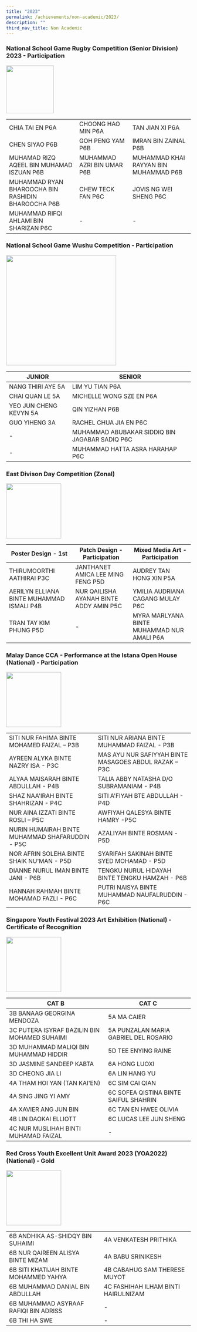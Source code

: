 ```yaml
---
title: "2023"
permalink: /achievements/non-academic/2023/
description: ""
third_nav_title: Non Academic
---
```

### National School Game Rugby Competition (Senior Division) 2023 - Participation

<img src="/images/Mascots/design%20boy%201c.png" style="width:130px">

|   |   |   |
| -------- | -------- | -------- |
| CHIA TAI EN P6A | CHOONG HAO MIN P6A | TAN JIAN XI P6A |
| CHEN SIYAO P6B  | GOH PENG YAM P6B  | IMRAN BIN ZAINAL P6B  |
| MUHAMAD RIZQ AQEEL BIN MUHAMAD ISZUAN P6B  | MUHAMMAD AZRI BIN UMAR P6B  | MUHAMMAD KHAI RAYYAN BIN MUHAMMAD P6B  |
| MUHAMMAD RYAN BHAROOCHA BIN RASHIDIN BHAROOCHA P6B  | CHEW TECK FAN P6C  | JOVIS NG WEI SHENG P6C  |
| MUHAMMAD RIFQI AHLAMI BIN SHARIZAN P6C  | -   | -   |

### National School Game Wushu Competition - Participation

<img src="/images/Mascots/design%20girl%207c1.png" style="width:300px">

| JUNIOR | SENIOR  | 
| -------- | -------- | 
| NANG THIRI AYE 5A | LIM YU TIAN P6A |
| CHAI QUAN LE 5A | MICHELLE WONG SZE EN P6A |
| YEO JUN CHENG KEVYN 5A | QIN YIZHAN P6B |
| GUO YIHENG 3A | RACHEL CHUA JIA EN P6C |
| - | MUHAMMAD ABUBAKAR SIDDIQ BIN JAGABAR SADIQ P6C |
| - | MUHAMMAD HATTA ASRA HARAHAP P6C |

### East Divison Day Competition (Zonal)

<img src="/images/Mascots/design%20girl%202a.png" style="width:150px">

| Poster Design - 1st | Patch Design - Participation | Mixed Media Art - Participation |
| -------- | -------- | -------- |
| THIRUMOORTHI AATHIRAI P3C     | JANTHANET AMICA LEE MING FENG P5D    | AUDREY TAN HONG XIN P5A   |
| AERILYN ELLIANA BINTE MUHAMMAD ISMALI P4B    | NUR QAILISHA AYANAH BINTE ADDY AMIN P5C   | YMILIA AUDRIANA CAGANG MULAY  P6C    |
| TRAN TAY KIM PHUNG P5D    | -  | MYRA MARLYANA BINTE MUHAMMAD NUR AMALI P6A     |

### Malay Dance CCA - Performance at  the Istana Open House (National) - Participation

<img src="/images/Mascots/design%20boy%206d.png" style="width:150px">

|  |  | 
| -------- | -------- |
| SITI NUR FAHIMA BINTE MOHAMED FAIZAL – P3B     | SITI NUR ARIANA BINTE MUHAMMAD FAIZAL - P3B     | 
| AYREEN ALYKA BINTE NAZRY ISA - P3C     | MAS AYU NUR SAFIYYAH BINTE MASAGOES ABDUL RAZAK – P3C     | 
| ALYAA MAISARAH BINTE ABDULLAH - P4B     | TALIA ABBY NATASHA D/O SUBRAMANIAM - P4B     | 
| SHAZ NAA'IRAH BINTE SHAHRIZAN - P4C     | SITI A'FIYAH BTE ABDULLAH - P4D     | 
| NUR AINA IZZATI BINTE ROSLI – P5C     | AWFIYAH QALESYA BINTE HAMRY -P5C     | 
| NURIN HUMAIRAH BINTE MUHAMMAD SHAFARUDDIN - P5C     | AZALIYAH BINTE ROSMAN -P5D     | 
| NOR AFRIN SOLEHA BINTE SHAIK NU'MAN - P5D     | SYARIFAH SAKINAH BINTE SYED MOHAMAD - P5D     | 
| DIANNE NURUL IMAN BINTE JANI - P6B     | TENGKU NURUL HIDAYAH BINTE TENGKU HAMZAH - P6B     | 
| HANNAH RAHMAH BINTE MOHAMAD FAZLI - P6C     | PUTRI NAISYA BINTE MUHAMMAD NAUFALRUDDIN - P6C     |

### Singapore Youth Festival 2023 Art Exhibition (National) - Certificate of Recognition

<img src="/images/Mascots/design%20girl%202a.png" style="width:150px">

| CAT B | CAT C | 
| -------- | -------- | 
| 3B  BANAAG GEORGINA MENDOZA   | 5A  MA CAIER     | 
| 3C  PUTERA ISYRAF BAZILIN BIN MOHAMED SUHAIMI     | 5A  PUNZALAN MARIA GABRIEL DEL ROSARIO     | 
| 3D  MUHAMMAD MALIQI BIN MUHAMMAD HIDDIR     | 5D  TEE ENYING RAINE     | 
| 3D  JASMINE SANDEEP KABTA     | 6A  HONG LUOXI     | 
| 3D  CHEONG JIA LI     | 6A  LIN HANG YU     | 
| 4A  THAM HOI YAN (TAN KAI'EN)      | 6C  SIM CAI QIAN     | 
| 4A  SING JING YI AMY     | 6C  SOFEA QISTINA BINTE SAIFUL SHAHRIN     | 
| 4A  XAVIER ANG JUN BIN     | 6C  TAN EN HWEE OLIVIA     | 
| 4B  LIN DAOKAI ELLIOTT     | 6C  LUCAS LEE JUN SHENG     | 
| 4C  NUR MUSLIHAH BINTI MUHAMAD FAIZAL     | -     |

### Red Cross Youth Excellent Unit Award 2023 (YOA2022)(National)  - Gold

<img src="/images/Mascots/design%20boy%205a.png" style="width:150px">

|  |  | 
| -------- | -------- | 
| 6B ANDHIKA AS-SHIDQY BIN SUHAIMI     | 4A VENKATESH PRITHIKA     | 
| 6B NUR QAIREEN ALISYA BINTE MIZAM     | 4A BABU SRINIKESH     | 
| 6B SITI KHATIJAH BINTE MOHAMMED YAHYA     | 4B CABAHUG SAM THERESE MUYOT     | 
| 6B MUHAMMAD DANIAL BIN ABDULLAH     | 4C FASHIHAH ILHAM BINTI HAIRULNIZAM     | 
| 6B MUHAMMAD ASYRAAF RAFIQI BIN ADRISS     | -     | 
| 6B THI HA SWE     | -     | 



